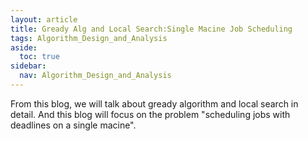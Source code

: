 ```yaml
---
layout: article
title: Gready Alg and Local Search:Single Macine Job Scheduling
tags: Algorithm_Design_and_Analysis
aside:
  toc: true
sidebar:
  nav: Algorithm_Design_and_Analysis
---
```


From this blog, we will talk about gready algorithm and local search in detail. And this blog will focus on 
the problem "scheduling jobs with deadlines on a single macine".

<!--more-->